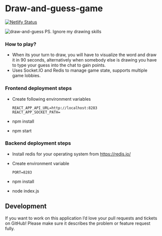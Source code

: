 # Draw-and-guess-game
[![Netlify Status](https://api.netlify.com/api/v1/badges/5ecedf27-ed37-4b09-ae16-ca07f69495b5/deploy-status)](https://app.netlify.com/sites/serene-jepsen-4741fc/deploys)

![draw-and-guess](https://user-images.githubusercontent.com/48166553/126893424-bd9d9a15-308c-415b-81b0-d15a640a117f.gif)
PS. Ignore my drawing skills


### How to play?

* When its your turn to draw, you will have to visualize the word and draw it in 90 seconds, alternatively when somebody else is drawing you have to type     your guess into the chat to gain points.
* Uses Socket.IO and Redis to manage game state, supports multiple game lobbies.

### Frontend deployment steps <br>
* Create following environment variables

      REACT_APP_API_URL=http://localhost:8283 
      REACT_APP_SOCKET_PATH=
     
* npm install
* npm start

### Backend deployment steps <br>
* Install redis for your operating system from https://redis.io/ <br>
* Create environment variable 

      PORT=8283 
     
* npm install
* node index.js




<!-- ![Home page](https://i.ibb.co/Fbs52DJ/Screenshot-from-2021-05-16-13-01-20.png) 

![Word selection](https://project-bucket-be.s3.ap-south-1.amazonaws.com/Screenshot+from+2021-04-02+03-15-43.png)

![Game image](https://project-bucket-be.s3.ap-south-1.amazonaws.com/Screenshot+from+2021-04-02+03-17-09.png) -->


Development
-----------

If you want to work on this application I’d love your pull requests and tickets on GitHub!
Please make sure it describes the problem or feature request fully.

